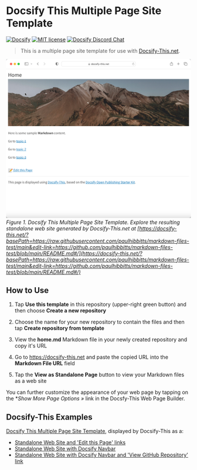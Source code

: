 # Docsify This Multiple Page Site Template

[![Docsify](https://img.shields.io/npm/v/docsify?label=docsify)](https://docsify.js.org/)
[![MIT license](https://img.shields.io/badge/License-MIT-blue.svg)](https://github.com/hibbitts-design/docsify-open-course-starter-kit/blob/main/LICENSE)
<a href="https://discord.gg/zT8eS8ZG">
    <img src="https://img.shields.io/badge/chat-on%20discord-7289DA.svg" alt="Docsify Discord Chat" />
</a>

> This is a multiple page site template for use with [Docsify-This.net](https://docsify-this.net/#/).

![ Docsify This Multiple Page Site Template](screenshot.png)
_Figure 1. Docsify This Multiple Page Site Template. Explore the resulting standalone web site generated by Docsify-This.net at [https://docsify-this.net/?basePath=https://raw.githubusercontent.com/paulhibbitts/markdown-files-test/main&edit-link=https://github.com/paulhibbitts/markdown-files-test/blob/main/README.md#/](https://docsify-this.net/?basePath=https://raw.githubusercontent.com/paulhibbitts/markdown-files-test/main&edit-link=https://github.com/paulhibbitts/markdown-files-test/blob/main/README.md#/)_

How to Use
---

1. Tap **Use this template** in this repository (upper-right green button) and then choose **Create a new repository**

2. Choose the name for your new repository to contain the files and then tap **Create repository from template**

3. View the **home.md** Markdown file in your newly created repository and copy it's URL

4. Go to https://docsify-this.net and paste the copied URL into the **Markdown File URL** field

5. Tap the **View as Standalone Page** button to view your Markdown files as a web site

You can further customize the appearance of your web page by tapping on the **Show More Page Options »* link in the Docsfy-This Web Page Builder.

Docsify-This Examples
---

[Docsify This Multiple Page Site Template](https://github.com/paulhibbitts/docsify-this-multiple-page-site), displayed by Docsify-This as a:  
* [Standalone Web Site and 'Edit this Page' links](https://docsify-this.net?basePath=https://raw.githubusercontent.com/paulhibbitts/my-hack-md/main&homepage=home.md&edit-link=https://github.com/paulhibbitts/docsify-this-multiple-page-site/blob/main/home.md "Standalone Web Site")  
* [Standalone Web Site with Docsify Navbar](https://docsify-this.net?basePath=https://raw.githubusercontent.com/paulhibbitts/my-hack-md/main&homepage=home.md&loadNavbar=_navbar "Standalone Web Site with Docsify Navbar")
* [Standalone Web Site with Docsify Navbar and 'View GitHub Repository' link](https://docsify-this.net?basePath=https://raw.githubusercontent.com/paulhibbitts/my-hack-md/main&homepage=home.md&loadNavbar=_navbar&edit-link=https://github.com/paulhibbitts/docsify-this-multiple-page-site&edit-link-text=View%20GitHub%20Repository "Standalone Web Site with Docsify Navbar")